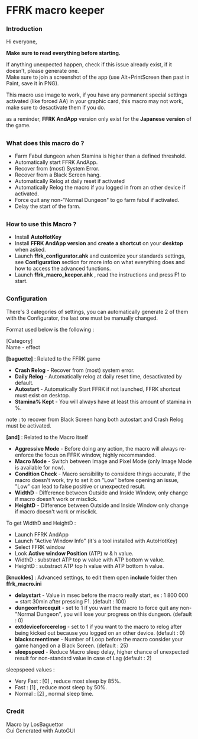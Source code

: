 # FFRK macro keeper

### Introduction

Hi everyone,

**Make sure to read everything before starting.**  

If anything unexpected happen, check if this issue already exist, if it doesn't, please generate one.  
Make sure to join a screenshot of the app (use Alt+PrintScreen then past in Paint, save it in PNG).  

This macro use image to work, if you have any permanent special settings activated (like forced AA) in your graphic card, this macro may not work, make sure to desactivate them if you do.

as a reminder, **FFRK AndApp** version only exist for the **Japanese version** of the game.


##

### What does this macro do ?

- Farm Fabul dungeon when Stamina is higher than a defined threshold.
- Automatically start FFRK AndApp.
- Recover from (most) System Error.
- Recover from a Black Screen hang.
- Automatically Relog at daily reset if activated
- Automatically Relog the macro if you logged in from an other device if activated.
- Force quit any non-"Normal Dungeon" to go farm fabul if activated.
- Delay the start of the farm.

##

### How to use this Macro ?

- Install **AutoHotKey**
- Install **FFRK AndApp version** and **create a shortcut** on your **desktop** when asked.
- Launch **ffrk_configurator.ahk** and customize your standards settings, see **Configuration** section for more info on what everything does and how to access the advanced functions.
- Launch **ffrk_macro_keeper.ahk** , read the instructions and press F1 to start.

##

### Configuration

There's 3 categories of settings, you can automatically generate 2 of them with the Configurator, the last one must be manually changed.

Format used below is the following : 

[Category]  
Name - effect

**[baguette]** : Related to the FFRK game
- **Crash Relog** - Recover from (most) system error.
- **Daily Relog** - Automatically relog at daily reset time, desactivated by default.
- **Autostart** - Automatically Start FFRK if not launched, FFRK shortcut must exist on desktop.
- **Stamina% Kept** - You will always have at least this amount of stamina in %.

note : to recover from Black Screen hang both autostart and Crash Relog must be activated.

**[and]** : Related to the Macro itself
- **Aggressive Mode** - Before doing any action, the macro will always re-enforce the focus on FFRK window, highly recommanded.
- **Macro Mode** - Switch between Image and Pixel Mode (only Image Mode is available for now).
- **Condition Check** - Macro sensibility to considere things accurate, If the macro doesn't work, try to set it on "Low" before opening an issue, "Low" can lead to false positive or unexpected result.
- **WidthD** - Difference between Outside and Inside Window, only change if macro doesn't work or misclick.
- **HeightD** - Difference between Outside and Inside Window only change if macro doesn't work or misclick.

To get WidthD and HeightD :
- Launch FFRK AndApp
- Launch "Active Window Info" (it's a tool installed with AutoHotKey)
- Select FFRK window
- Look **Active window Position** (ATP) w & h value.
- WidthD : substract ATP top w value with ATP bottom w value.
- HeightD : substract ATP top h value with ATP bottom h value.

**[knuckles]** : Advanced settings, to edit them open **include** folder then **ffrk_macro.ini**
- **delaystart** - Value in msec before the macro really start, ex : 1 800 000 = start 30min after pressing F1. (default : 100)
- **dungeonforcequit** - set to 1 if you want the macro to force quit any non-"Normal Dungeon", you will lose your progress on this dungeon. (default : 0)
- **extdeviceforcerelog** - set to 1 if you want to the macro to relog after being kicked out because you logged on an other device. (default : 0)
- **blackscreentimer** - Number of Loop before the macro consider your game hanged on a Black Screen. (default : 25)
- **sleepspeed** - Reduce Macro sleep delay,  higher chance of unexpected result for non-standard value in case of Lag (default : 2)

sleepspeed values :
- Very Fast : [0] , reduce most sleep by 85%.
- Fast : [1] , reduce most sleep by 50%.
- Normal : [2] , normal sleep time.

##

### Credit

Macro by LosBaguettor  
Gui Generated with AutoGUI

